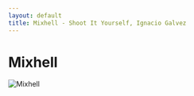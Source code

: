 ```yaml
---
layout: default
title: Mixhell - Shoot It Yourself, Ignacio Galvez
---
```


# Mixhell

![Mixhell](http://assets.farmhouse.co/publishing/1-shoot-it-yourself/images/mixhell-1.jpg)
